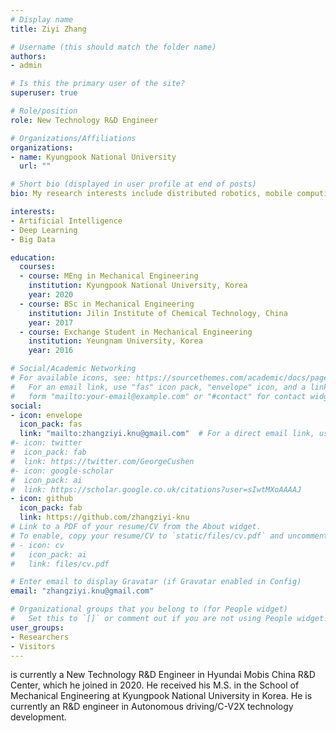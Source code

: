 ```yaml
---
# Display name
title: Ziyi Zhang

# Username (this should match the folder name)
authors:
- admin

# Is this the primary user of the site?
superuser: true

# Role/position
role: New Technology R&D Engineer

# Organizations/Affiliations
organizations:
- name: Kyungpook National University
  url: ""

# Short bio (displayed in user profile at end of posts)
bio: My research interests include distributed robotics, mobile computing and programmable matter.

interests:
- Artificial Intelligence
- Deep Learning
- Big Data

education:
  courses:
  - course: MEng in Mechanical Engineering
    institution: Kyungpook National University, Korea
    year: 2020
  - course: BSc in Mechanical Engineering
    institution: Jilin Institute of Chemical Technology, China
    year: 2017
  - course: Exchange Student in Mechanical Engineering
    institution: Yeungnam University, Korea
    year: 2016 

# Social/Academic Networking
# For available icons, see: https://sourcethemes.com/academic/docs/page-builder/#icons
#   For an email link, use "fas" icon pack, "envelope" icon, and a link in the
#   form "mailto:your-email@example.com" or "#contact" for contact widget.
social:
- icon: envelope
  icon_pack: fas
  link: "mailto:zhangziyi.knu@gmail.com"  # For a direct email link, use "mailto:test@example.org".
#- icon: twitter
#  icon_pack: fab
#  link: https://twitter.com/GeorgeCushen
#- icon: google-scholar
#  icon_pack: ai
#  link: https://scholar.google.co.uk/citations?user=sIwtMXoAAAAJ
- icon: github
  icon_pack: fab
  link: https://github.com/zhangziyi-knu
# Link to a PDF of your resume/CV from the About widget.
# To enable, copy your resume/CV to `static/files/cv.pdf` and uncomment the lines below.
# - icon: cv
#   icon_pack: ai
#   link: files/cv.pdf

# Enter email to display Gravatar (if Gravatar enabled in Config)
email: "zhangziyi.knu@gmail.com"

# Organizational groups that you belong to (for People widget)
#   Set this to `[]` or comment out if you are not using People widget.
user_groups:
- Researchers
- Visitors
---
```


is currently a New Technology R&D Engineer in Hyundai Mobis China R&D Center, which he joined in 2020. He received his M.S. in the School of Mechanical Engineering at Kyungpook National University in Korea. He is currently an R&D engineer in Autonomous driving/C-V2X technology development.
